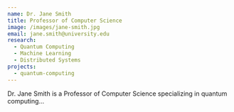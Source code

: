 ```yaml
---
name: Dr. Jane Smith
title: Professor of Computer Science
image: /images/jane-smith.jpg
email: jane.smith@university.edu
research:
  - Quantum Computing
  - Machine Learning
  - Distributed Systems
projects:
  - quantum-computing
---
```


Dr. Jane Smith is a Professor of Computer Science specializing in quantum computing...

